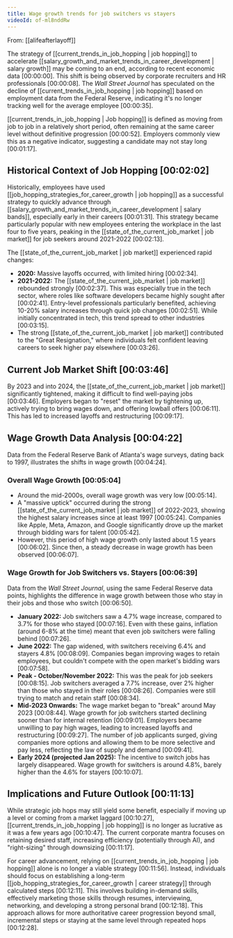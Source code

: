 ```yaml
---
title: Wage growth trends for job switchers vs stayers
videoId: of-ml8nddRw
---
```


From: [[alifeafterlayoff]] <br/> 

The strategy of [[current_trends_in_job_hopping | job hopping]] to accelerate [[salary_growth_and_market_trends_in_career_development | salary growth]] may be coming to an end, according to recent economic data <a class="yt-timestamp" data-t="00:00:00">[00:00:00]</a>. This shift is being observed by corporate recruiters and HR professionals <a class="yt-timestamp" data-t="00:00:08">[00:00:08]</a>. The *Wall Street Journal* has speculated on the decline of [[current_trends_in_job_hopping | job hopping]] based on employment data from the Federal Reserve, indicating it's no longer tracking well for the average employee <a class="yt-timestamp" data-t="00:00:35">[00:00:35]</a>.

[[current_trends_in_job_hopping | Job hopping]] is defined as moving from job to job in a relatively short period, often remaining at the same career level without definitive progression <a class="yt-timestamp" data-t="00:00:52">[00:00:52]</a>. Employers commonly view this as a negative indicator, suggesting a candidate may not stay long <a class="yt-timestamp" data-t="00:01:17">[00:01:17]</a>.

## Historical Context of Job Hopping <a class="yt-timestamp" data-t="00:02:02">[00:02:02]</a>

Historically, employees have used [[job_hopping_strategies_for_career_growth | job hopping]] as a successful strategy to quickly advance through [[salary_growth_and_market_trends_in_career_development | salary bands]], especially early in their careers <a class="yt-timestamp" data-t="00:01:31">[00:01:31]</a>. This strategy became particularly popular with new employees entering the workplace in the last four to five years, peaking in the [[state_of_the_current_job_market | job market]] for job seekers around 2021-2022 <a class="yt-timestamp" data-t="00:02:13">[00:02:13]</a>.

The [[state_of_the_current_job_market | job market]] experienced rapid changes:
*   **2020:** Massive layoffs occurred, with limited hiring <a class="yt-timestamp" data-t="00:02:34">[00:02:34]</a>.
*   **2021-2022:** The [[state_of_the_current_job_market | job market]] rebounded strongly <a class="yt-timestamp" data-t="00:02:37">[00:02:37]</a>. This was especially true in the tech sector, where roles like software developers became highly sought after <a class="yt-timestamp" data-t="00:02:41">[00:02:41]</a>. Entry-level professionals particularly benefited, achieving 10-20% salary increases through quick job changes <a class="yt-timestamp" data-t="00:02:51">[00:02:51]</a>. While initially concentrated in tech, this trend spread to other industries <a class="yt-timestamp" data-t="00:03:15">[00:03:15]</a>.
*   The strong [[state_of_the_current_job_market | job market]] contributed to the "Great Resignation," where individuals felt confident leaving careers to seek higher pay elsewhere <a class="yt-timestamp" data-t="00:03:26">[00:03:26]</a>.

## Current Job Market Shift <a class="yt-timestamp" data-t="00:03:46">[00:03:46]</a>

By 2023 and into 2024, the [[state_of_the_current_job_market | job market]] significantly tightened, making it difficult to find well-paying jobs <a class="yt-timestamp" data-t="00:03:46">[00:03:46]</a>. Employers began to "reset" the market by tightening up, actively trying to bring wages down, and offering lowball offers <a class="yt-timestamp" data-t="00:06:11">[00:06:11]</a>. This has led to increased layoffs and restructuring <a class="yt-timestamp" data-t="00:09:17">[00:09:17]</a>.

## Wage Growth Data Analysis <a class="yt-timestamp" data-t="00:04:22">[00:04:22]</a>

Data from the Federal Reserve Bank of Atlanta's wage surveys, dating back to 1997, illustrates the shifts in wage growth <a class="yt-timestamp" data-t="00:04:24">[00:04:24]</a>.

### Overall Wage Growth <a class="yt-timestamp" data-t="00:05:04">[00:05:04]</a>

*   Around the mid-2000s, overall wage growth was very low <a class="yt-timestamp" data-t="00:05:14">[00:05:14]</a>.
*   A "massive uptick" occurred during the strong [[state_of_the_current_job_market | job market]] of 2022-2023, showing the highest salary increases since at least 1997 <a class="yt-timestamp" data-t="00:05:24">[00:05:24]</a>. Companies like Apple, Meta, Amazon, and Google significantly drove up the market through bidding wars for talent <a class="yt-timestamp" data-t="00:05:42">[00:05:42]</a>.
*   However, this period of high wage growth only lasted about 1.5 years <a class="yt-timestamp" data-t="00:06:02">[00:06:02]</a>. Since then, a steady decrease in wage growth has been observed <a class="yt-timestamp" data-t="00:06:07">[00:06:07]</a>.

### Wage Growth for Job Switchers vs. Stayers <a class="yt-timestamp" data-t="00:06:39">[00:06:39]</a>

Data from the *Wall Street Journal*, using the same Federal Reserve data points, highlights the difference in wage growth between those who stay in their jobs and those who switch <a class="yt-timestamp" data-t="00:06:50">[00:06:50]</a>.

*   **January 2022:** Job switchers saw a 4.7% wage increase, compared to 3.7% for those who stayed <a class="yt-timestamp" data-t="00:07:16">[00:07:16]</a>. Even with these gains, inflation (around 6-8% at the time) meant that even job switchers were falling behind <a class="yt-timestamp" data-t="00:07:26">[00:07:26]</a>.
*   **June 2022:** The gap widened, with switchers receiving 6.4% and stayers 4.8% <a class="yt-timestamp" data-t="00:08:09">[00:08:09]</a>. Companies began improving wages to retain employees, but couldn't compete with the open market's bidding wars <a class="yt-timestamp" data-t="00:07:58">[00:07:58]</a>.
*   **Peak - October/November 2022:** This was the peak for job seekers <a class="yt-timestamp" data-t="00:08:15">[00:08:15]</a>. Job switchers averaged a 7.7% increase, over 2% higher than those who stayed in their roles <a class="yt-timestamp" data-t="00:08:26">[00:08:26]</a>. Companies were still trying to match and retain staff <a class="yt-timestamp" data-t="00:08:34">[00:08:34]</a>.
*   **Mid-2023 Onwards:** The wage market began to "break" around May 2023 <a class="yt-timestamp" data-t="00:08:44">[00:08:44]</a>. Wage growth for job switchers started declining sooner than for internal retention <a class="yt-timestamp" data-t="00:09:01">[00:09:01]</a>. Employers became unwilling to pay high wages, leading to increased layoffs and restructuring <a class="yt-timestamp" data-t="00:09:27">[00:09:27]</a>. The number of job applicants surged, giving companies more options and allowing them to be more selective and pay less, reflecting the law of supply and demand <a class="yt-timestamp" data-t="00:09:41">[00:09:41]</a>.
*   **Early 2024 (projected Jan 2025):** The incentive to switch jobs has largely disappeared. Wage growth for switchers is around 4.8%, barely higher than the 4.6% for stayers <a class="yt-timestamp" data-t="00:10:07">[00:10:07]</a>.

## Implications and Future Outlook <a class="yt-timestamp" data-t="00:11:13">[00:11:13]</a>

While strategic job hops may still yield some benefit, especially if moving up a level or coming from a market laggard <a class="yt-timestamp" data-t="00:10:27">[00:10:27]</a>, [[current_trends_in_job_hopping | job hopping]] is no longer as lucrative as it was a few years ago <a class="yt-timestamp" data-t="00:10:47">[00:10:47]</a>. The current corporate mantra focuses on retaining desired staff, increasing efficiency (potentially through AI), and "right-sizing" through downsizing <a class="yt-timestamp" data-t="00:11:17">[00:11:17]</a>.

For career advancement, relying on [[current_trends_in_job_hopping | job hopping]] alone is no longer a viable strategy <a class="yt-timestamp" data-t="00:11:56">[00:11:56]</a>. Instead, individuals should focus on establishing a long-term [[job_hopping_strategies_for_career_growth | career strategy]] through calculated steps <a class="yt-timestamp" data-t="00:12:11">[00:12:11]</a>. This involves building in-demand skills, effectively marketing those skills through resumes, interviewing, networking, and developing a strong personal brand <a class="yt-timestamp" data-t="00:12:18">[00:12:18]</a>. This approach allows for more authoritative career progression beyond small, incremental steps or staying at the same level through repeated hops <a class="yt-timestamp" data-t="00:12:28">[00:12:28]</a>.